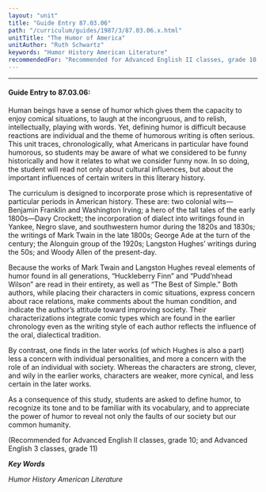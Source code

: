 ```yaml
---
layout: "unit"
title: "Guide Entry 87.03.06"
path: "/curriculum/guides/1987/3/87.03.06.x.html"
unitTitle: "The Humor of America"
unitAuthor: "Ruth Schwartz"
keywords: "Humor History American Literature"
recommendedFor: "Recommended for Advanced English II classes, grade 10; and Advanced English 3 classes, grade 11"
---
```

<body>
<hr/>
<h4>
Guide Entry to 87.03.06:
</h4>
Human beings have a sense of humor which gives them the capacity to enjoy comical situations, to laugh at the incongruous, and to relish, intellectually, playing with words. Yet, defining humor is difficult because reactions are individual and the theme of humorous writing is often serious. This unit traces, chronologically, what Americans in particular have found humorous, so students may be aware of what we considered to be funny historically and how it relates to what we consider funny now. In so doing, the student will read not only about cultural influences, but about the important influences of certain writers in this literary history.
<p>
The curriculum is designed to incorporate prose which is representative of particular periods in American history. These are: two colonial wits—Benjamin Franklin and Washington Irving; a hero of the tall tales of the early 1800s—Davy Crockett; the incorporation of dialect into writings found in Yankee, Negro slave, and southwestern humor during the 1820s and 1830s; the writings of Mark Twain in the late 1800s; George Ade at the turn of the century; the Alonguin group of the 1920s; Langston Hughes’ writings during the 50s; and Woody Allen of the present-day.
</p>
<p>
Because the works of Mark Twain and Langston Hughes reveal elements of humor found in all generations, “Huckleberry Finn” and “Pudd’nhead Wilson” are read in their entirety, as well as “The Best of Simple.” Both authors, while placing their characters in comic situations, express concern about race relations, make comments about the human condition, and indicate the author’s attitude toward improving society. Their characterizations integrate comic types which are found in the earlier chronology even as the writing style of each author reflects the influence of the oral, dialectical tradition.
</p>
<p>
By contrast, one finds in the later works (of which Hughes is also a part) less a concern with individual personalities, and more a concern with the role of an individual with society. Whereas the characters are strong, clever, and wily in the earlier works, characters are weaker, more cynical, and less certain in the later works.
</p>
<p>
As a consequence of this study, students are asked to define humor, to recognize its tone and to be familiar with its vocabulary, and to appreciate the power of humor to reveal not only the faults of our society but our common humanity.
</p>
<p>
(Recommended for Advanced English II classes, grade 10; and Advanced English 3 classes, grade 11)
</p>
<p>
<b>
<i>
Key Words
</i>
</b>
<br/>
</p>
<p>
<i>
Humor History American Literature
</i>
</p>
</body>